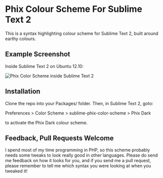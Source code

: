 Phix Colour Scheme For Sublime Text 2
=====================================

This is a syntax highlighting colour scheme for Sublime Text 2, built around earthy colours.

Example Screenshot
------------------

Inside Sublime Text 2 on Ubuntu 12.10:

![Phix Color Scheme inside Sublime Text 2](https://raw.github.com/stuartherbert/sublime-phix-color-scheme/master/examples/phix-php.png)

Installation
------------

Clone the repo into your Packages/ folder.  Then, in Sublime Text 2, goto:

  Preferences > Color Scheme > sublime-phix-color-scheme > Phix Dark

to activate the Phix Dark colour scheme.

Feedback, Pull Requests Welcome
-------------------------------

I spend most of my time programming in PHP, so this scheme probably needs some tweaks to look really good in other languages.  Please do send me feedback on how it looks for you, and if you send me a pull request, please remember to tell me which syntax you were looking at when you tweaked it!
